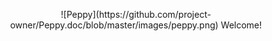 <p align="center">
![Peppy](https://github.com/project-owner/Peppy.doc/blob/master/images/peppy.png)
  Welcome!
</p>
